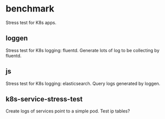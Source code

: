 # benchmark

Stress test for K8s apps.

## loggen

Stress test for K8s logging: fluentd.
Generate lots of log to be collecting by fluentd.

## js

Stress test for K8s logging: elasticsearch.
Query logs generated by loggen.

## k8s-service-stress-test

Create logs of services point to a simple pod. Test ip tables?
